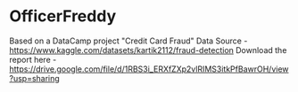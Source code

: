 # OfficerFreddy
Based on a DataCamp project "Credit Card Fraud"
Data Source - https://www.kaggle.com/datasets/kartik2112/fraud-detection
Download the report here - https://drive.google.com/file/d/1RBS3i_ERXfZXp2vlRIMS3itkPfBawrOH/view?usp=sharing
